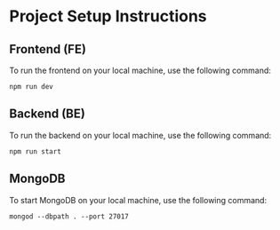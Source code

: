 # Project Setup Instructions

## Frontend (FE)
To run the frontend on your local machine, use the following command:

``` npm run dev ```

## Backend (BE)
To run the backend on your local machine, use the following command:

``` npm run start ```

## MongoDB
To start MongoDB on your local machine, use the following command:

``` mongod --dbpath . --port 27017 ```
